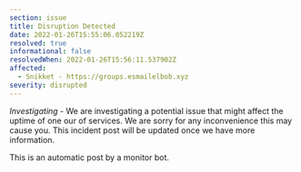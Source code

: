 ```yaml
---
section: issue
title: Disruption Detected
date: 2022-01-26T15:55:06.052219Z
resolved: true
informational: false
resolvedWhen: 2022-01-26T15:56:11.537902Z
affected:
  - Snikket - https://groups.esmailelbob.xyz
severity: disrupted
---
```

*Investigating* - We are investigating a potential issue that might affect the uptime of one our of services. We are sorry for any inconvenience this may cause you. This incident post will be updated once we have more information.

This is an automatic post by a monitor bot.
        